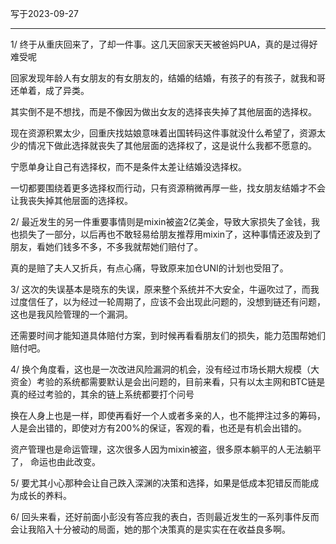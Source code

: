 写于2023-09-27

-----

1/  终于从重庆回来了，了却一件事。这几天回家天天被爸妈PUA，真的是过得好难受呢

回家发现年龄人有女朋友的有女朋友的，结婚的结婚，有孩子的有孩子，就我和哥还单着，成了异类。

其实倒不是不想找，而是不像因为做出女友的选择丧失掉了其他层面的选择权。

现在资源积累太少，回重庆找姑娘意味着出国转码这件事就没什么希望了，资源太少的情况下做此选择就丧失了其他层面的选择权了，这是说什么我都不愿意的。

宁愿单身让自己有选择权，而不是条件太差让结婚没选择权。

一切都要围绕着更多选择权而行动，只有资源稍微再厚一些，找女朋友结婚才不会让我丧失掉其他层面的选择权。

2/ 最近发生的另一件重要事情则是mixin被盗2亿美金，导致大家损失了金钱，我也损失了一部分，以后再也不敢轻易给朋友推荐用mixin了，这种事情还波及到了朋友，看她们钱多不多，不多我就帮她们赔付了。

真的是赔了夫人又折兵，有点心痛，导致原来加仓UNI的计划也受阻了。

3/ 这次的失误基本是晓东的失误，原来整个系统并不大安全，牛逼吹过了，而我过度信任了，以为经过一轮周期了，应该不会出现此问题的，没想到链还有问题，这也是我风险管理的一个漏洞。

还需要时间才能知道具体赔付方案，到时候再看看朋友们的损失，能力范围帮她们赔付吧。

4/ 换个角度看，这也是一次改进风险漏洞的机会，没有经过市场长期大规模（大资金）考验的系统都需要默认是会出问题的，目前来看，只有以太主网和BTC链是真的经过考验的，其余的链上系统都要打个问号

换在人身上也是一样，即使再看好一个人或者多亲的人，也不能押注过多的筹码，人是会出错的，即使对方有200%的保证，客观的看，也还是有机会出错的。

资产管理也是命运管理，这次很多人因为mixin被盗，很多原本躺平的人无法躺平了， 命运也由此改变。

5/ 要尤其小心那种会让自己跌入深渊的决策和选择，如果是低成本犯错反而能成为成长的养料。

6/ 回头来看，还好前面小彭没有答应我的表白，否则最近发生的一系列事件反而会让我陷入十分被动的局面，她的那个决策真的是实实在在收益良多啊。
